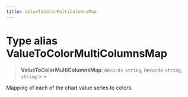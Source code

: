 ```yaml
---
title: ValueToColorMultiColumnsMap
---
```


# Type alias ValueToColorMultiColumnsMap

> **ValueToColorMultiColumnsMap**: `Record`\< `string`, `Record`\< `string`, `string` \> \>

Mapping of each of the chart value series to colors.
